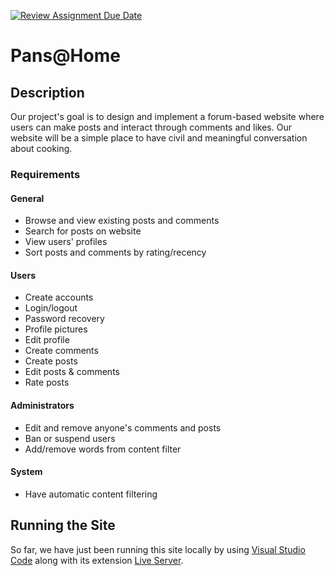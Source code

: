 [![Review Assignment Due Date](https://classroom.github.com/assets/deadline-readme-button-24ddc0f5d75046c5622901739e7c5dd533143b0c8e959d652212380cedb1ea36.svg)](https://classroom.github.com/a/enf2qyfT)
# Pans@Home
## Description
Our project's goal is to design and implement a forum-based website where users can make posts and interact through comments and likes. Our website will be a simple place to have civil and meaningful conversation about cooking.
### Requirements
#### General
- Browse and view existing posts and comments
- Search for posts on website
- View users' profiles
- Sort posts and comments by rating/recency
#### Users
- Create accounts
- Login/logout
- Password recovery
- Profile pictures
- Edit profile
- Create comments
- Create posts
- Edit posts & comments
- Rate posts
#### Administrators
- Edit and remove anyone's comments and posts
- Ban or suspend users
- Add/remove words from content filter
#### System
- Have automatic content filtering
## Running the Site
So far, we have just been running this site locally by using [Visual Studio Code](https://code.visualstudio.com/) along with its extension [Live Server](https://marketplace.visualstudio.com/items?itemName=ritwickdey.LiveServer).
